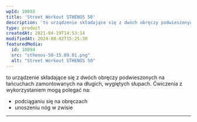 ```yaml
---
wpId: 10893
title: 'Street Workout STHENOS 50'
description: 'to urządzenie składające się z dwóch obręczy podwieszonych na łańcuchach zamontowanych na długich, wygiętych słupach. Ćwiczenia z wykorzystaniem mogą polegać na: podciąganiu się na obręczach unoszeniu nóg w zwisie'
type: product
createdAt: 2021-04-19T14:53:14
modifiedAt: 2024-08-02T15:25:30
featuredMedia:
  id: 10894
  src: "sthenos-50-15.09.01.png"
  alt: "Street Workout STHENOS 50"
---
```



to urządzenie składające się z dwóch obręczy podwieszonych na łańcuchach zamontowanych na długich, wygiętych słupach. Ćwiczenia z wykorzystaniem mogą polegać na:

*   podciąganiu się na obręczach
*   unoszeniu nóg w zwisie

* * *